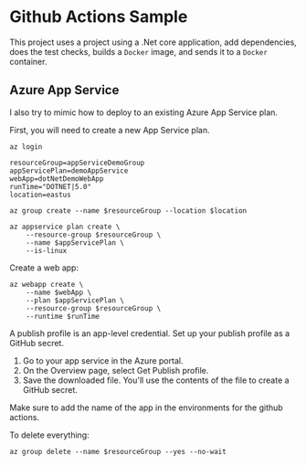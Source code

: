 # Github Actions Sample
This project uses a project using a .Net core application, add dependencies, does the test checks, builds a `Docker` image, and sends it to a `Docker` container.

## Azure App Service
I also try to mimic how to deploy to an existing Azure App Service plan.

First, you will need to create a new App Service plan.

```
az login

resourceGroup=appServiceDemoGroup
appServicePlan=demoAppService
webApp=dotNetDemoWebApp
runTime="DOTNET|5.0"
location=eastus

az group create --name $resourceGroup --location $location

az appservice plan create \
    --resource-group $resourceGroup \
    --name $appServicePlan \
    --is-linux
```
Create a web app:
```
az webapp create \
    --name $webApp \
    --plan $appServicePlan \
    --resource-group $resourceGroup \
    --runtime $runTime
```

A publish profile is an app-level credential. Set up your publish profile as a GitHub secret.

1. Go to your app service in the Azure portal.
2. On the Overview page, select Get Publish profile.
3. Save the downloaded file. You'll use the contents of the file to create a GitHub secret.

Make sure to add the name of the app in the environments for the github actions.

To delete everything:
```
az group delete --name $resourceGroup --yes --no-wait
```

